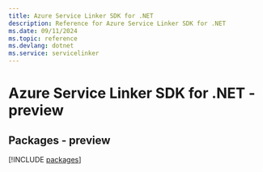 ```yaml
---
title: Azure Service Linker SDK for .NET
description: Reference for Azure Service Linker SDK for .NET
ms.date: 09/11/2024
ms.topic: reference
ms.devlang: dotnet
ms.service: servicelinker
---
```

# Azure Service Linker SDK for .NET - preview
## Packages - preview
[!INCLUDE [packages](service-linker-index.md)]